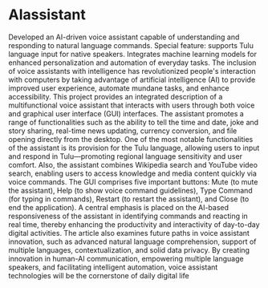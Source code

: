 # AIassistant
 Developed an AI-driven voice assistant capable of understanding and responding to  natural language commands. Special feature: supports Tulu language input for native speakers. Integrates machine  learning models for enhanced personalization and automation of everyday tasks.
The inclusion of voice assistants with intelligence has revolutionized people's interaction with 
computers by taking advantage of artificial intelligence (AI) to provide improved user experience, 
automate mundane tasks, and enhance accessibility. This project provides an integrated description 
of a multifunctional voice assistant that interacts with users through both voice and graphical user 
interface (GUI) interfaces. The assistant promotes a range of functionalities such as the ability to 
tell the time and date, joke and story sharing, real-time news updating, currency conversion, and 
file opening directly from the desktop. One of the most notable functionalities of the assistant is 
its provision for the Tulu language, allowing users to input and respond in Tulu—promoting 
regional language sensitivity and user comfort. Also, the assistant combines Wikipedia search and 
YouTube video search, enabling users to access knowledge and media content quickly via voice 
commands. The GUI comprises five important buttons: Mute (to mute the assistant), Help (to show 
voice command guidelines), Type Command (for typing in commands), Restart (to restart the 
assistant), and Close (to end the application). A central emphasis is placed on the AI-based 
responsiveness of the assistant in identifying commands and reacting in real time, thereby 
enhancing the productivity and interactivity of day-to-day digital activities. The article also 
examines future paths in voice assistant innovation, such as advanced natural language 
comprehension, support of multiple languages, contextualization, and solid data privacy. By 
creating innovation in human-AI communication, empowering multiple language speakers, and 
facilitating intelligent automation, voice assistant technologies will be the cornerstone of daily 
digital life
